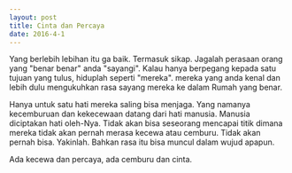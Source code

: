 ```yaml
---
layout: post
title: Cinta dan Percaya
date: 2016-4-1
---
```



Yang berlebih lebihan itu ga baik. Termasuk sikap. Jagalah perasaan orang yang "benar benar" anda "sayangi". Kalau hanya berpegang kepada satu tujuan yang tulus, hiduplah seperti "mereka". mereka yang anda kenal dan lebih dulu mengukuhkan rasa sayang mereka ke dalam Rumah yang benar.

Hanya untuk satu hati mereka saling bisa menjaga. Yang namanya kecemburuan dan kekecewaan datang dari hati manusia. Manusia diciptakan hati oleh-Nya. Tidak akan bisa seseorang mencapai titik dimana mereka tidak akan pernah merasa kecewa atau cemburu. Tidak akan pernah bisa. Yakinlah. Bahkan rasa itu bisa muncul dalam wujud apapun.

Ada kecewa dan percaya, ada cemburu dan cinta.
